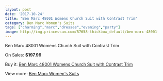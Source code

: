 ```yaml
---
layout: post
date: '2017-10-24'
title: "Ben Marc 48001 Womens Church Suit with Contrast Trim"
category: Ben Marc Women's Suits
tags: ["charming","marc","dresses","evening","party"]
image: http://img.princessan.com/57658-thickbox_default/ben-marc-48001-womens-church-suit-with-contrast-trim.jpg
---
```

Ben Marc 48001 Womens Church Suit with Contrast Trim

On Sales: **$197.99**
<a href="https://www.princessan.com/en/ben-marc-women-s-suits/25487-ben-marc-48001-womens-church-suit-with-contrast-trim.html"><amp-img layout="responsive" width="600" height="600" src="//img.princessan.com/57658-thickbox_default/ben-marc-48001-womens-church-suit-with-contrast-trim.jpg" alt="Ben Marc 48001 Womens Church Suit with Contrast Trim 0" /></a>

Buy it: [Ben Marc 48001 Womens Church Suit with Contrast Trim](https://www.princessan.com/en/ben-marc-women-s-suits/25487-ben-marc-48001-womens-church-suit-with-contrast-trim.html "Ben Marc 48001 Womens Church Suit with Contrast Trim")

View more: [Ben Marc Women's Suits](https://www.princessan.com/en/217-ben-marc-women-s-suits "Ben Marc Women's Suits")